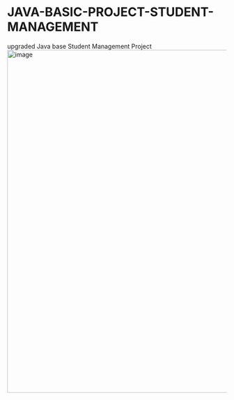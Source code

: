 # JAVA-BASIC-PROJECT-STUDENT-MANAGEMENT
upgraded Java base Student Management Project 
<img width="1012" height="787" alt="image" src="https://github.com/user-attachments/assets/29a31cbf-34f6-42cd-95b3-45a3dfaead35" />
